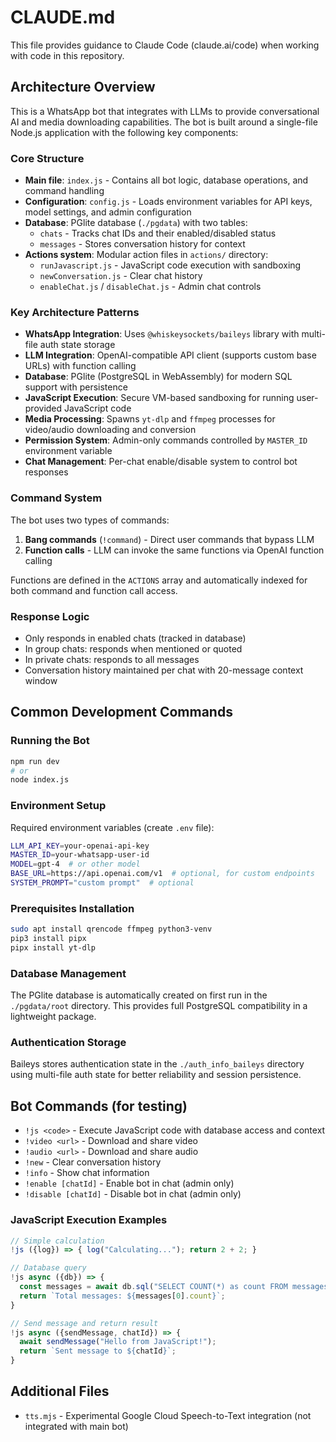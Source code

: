 # CLAUDE.md

This file provides guidance to Claude Code (claude.ai/code) when working with code in this repository.

## Architecture Overview

This is a WhatsApp bot that integrates with LLMs to provide conversational AI and media downloading capabilities. The bot is built around a single-file Node.js application with the following key components:

### Core Structure
- **Main file**: `index.js` - Contains all bot logic, database operations, and command handling
- **Configuration**: `config.js` - Loads environment variables for API keys, model settings, and admin configuration
- **Database**: PGlite database (`./pgdata`) with two tables:
  - `chats` - Tracks chat IDs and their enabled/disabled status
  - `messages` - Stores conversation history for context
- **Actions system**: Modular action files in `actions/` directory:
  - `runJavascript.js` - JavaScript code execution with sandboxing
  - `newConversation.js` - Clear chat history
  - `enableChat.js` / `disableChat.js` - Admin chat controls

### Key Architecture Patterns
- **WhatsApp Integration**: Uses `@whiskeysockets/baileys` library with multi-file auth state storage
- **LLM Integration**: OpenAI-compatible API client (supports custom base URLs) with function calling
- **Database**: PGlite (PostgreSQL in WebAssembly) for modern SQL support with persistence
- **JavaScript Execution**: Secure VM-based sandboxing for running user-provided JavaScript code
- **Media Processing**: Spawns `yt-dlp` and `ffmpeg` processes for video/audio downloading and conversion
- **Permission System**: Admin-only commands controlled by `MASTER_ID` environment variable
- **Chat Management**: Per-chat enable/disable system to control bot responses

### Command System
The bot uses two types of commands:
1. **Bang commands** (`!command`) - Direct user commands that bypass LLM
2. **Function calls** - LLM can invoke the same functions via OpenAI function calling

Functions are defined in the `ACTIONS` array and automatically indexed for both command and function call access.

### Response Logic
- Only responds in enabled chats (tracked in database)
- In group chats: responds when mentioned or quoted
- In private chats: responds to all messages
- Conversation history maintained per chat with 20-message context window

## Common Development Commands

### Running the Bot
```bash
npm run dev
# or
node index.js
```

### Environment Setup
Required environment variables (create `.env` file):
```bash
LLM_API_KEY=your-openai-api-key
MASTER_ID=your-whatsapp-user-id
MODEL=gpt-4  # or other model
BASE_URL=https://api.openai.com/v1  # optional, for custom endpoints
SYSTEM_PROMPT="custom prompt"  # optional
```

### Prerequisites Installation
```bash
sudo apt install qrencode ffmpeg python3-venv
pip3 install pipx
pipx install yt-dlp
```

### Database Management
The PGlite database is automatically created on first run in the `./pgdata/root` directory. This provides full PostgreSQL compatibility in a lightweight package.

### Authentication Storage
Baileys stores authentication state in the `./auth_info_baileys` directory using multi-file auth state for better reliability and session persistence.

## Bot Commands (for testing)
- `!js <code>` - Execute JavaScript code with database access and context
- `!video <url>` - Download and share video
- `!audio <url>` - Download and share audio  
- `!new` - Clear conversation history
- `!info` - Show chat information
- `!enable [chatId]` - Enable bot in chat (admin only)
- `!disable [chatId]` - Disable bot in chat (admin only)

### JavaScript Execution Examples
```javascript
// Simple calculation
!js ({log}) => { log("Calculating..."); return 2 + 2; }

// Database query
!js async ({db}) => {
  const messages = await db.sql("SELECT COUNT(*) as count FROM messages");
  return `Total messages: ${messages[0].count}`;
}

// Send message and return result
!js async ({sendMessage, chatId}) => {
  await sendMessage("Hello from JavaScript!");
  return `Sent message to ${chatId}`;
}
```

## Additional Files
- `tts.mjs` - Experimental Google Cloud Speech-to-Text integration (not integrated with main bot)